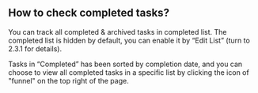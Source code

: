 ## How to check completed tasks?
You can track all completed & archived tasks in completed list. The completed list is hidden by default, you can enable it by “Edit List” (turn to 2.3.1 for details).

Tasks in “Completed” has been sorted by completion date, and you can choose to view all completed tasks in a specific list by clicking the icon of "funnel" on the top right of the page.

